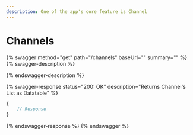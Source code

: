 ```yaml
---
description: One of the app's core feature is Channel
---
```


# Channels

{% swagger method="get" path="/channels" baseUrl="" summary="" %}
{% swagger-description %}

{% endswagger-description %}

{% swagger-response status="200: OK" description="Returns Channel's List as Datatable" %}
```javascript
{
    // Response
}
```
{% endswagger-response %}
{% endswagger %}
